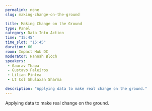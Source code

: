 ```yaml
---
permalink: none
slug: making-change-on-the-ground

title: Making Change on the Ground
type: Panel
category: Data Into Action
time: "15:45"
time_slot: "15:45"
duration: 60
room: Impact Hub DC
moderator: Hannah Bloch
speakers:
 - Gaurav Thapa
 - Gustavo Faleiros
 - Lilian Pintea
 - Lt Col Shulaxan Sharma

description: "Applying data to make real change on the ground."
---
```

Applying data to make real change on the ground.
